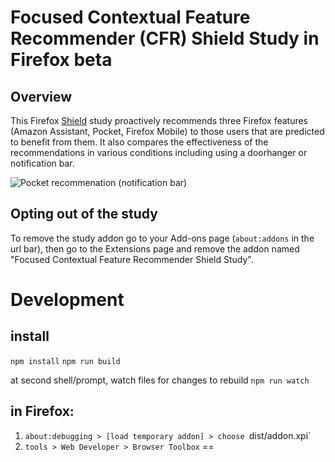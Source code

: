 # Focused Contextual Feature Recommender (CFR) Shield Study in Firefox beta

## Overview
This Firefox [Shield](https://wiki.mozilla.org/Firefox/Shield/Shield_Studies) study proactively recommends three Firefox features (Amazon Assistant, Pocket, Firefox Mobile) to those users that are predicted to benefit from them. It also compares the effectiveness of the recommendations in various conditions including using a doorhanger or notification bar.

![Pocket recommenation (notification bar)](https://i.imgur.com/yqcuvwJ.png)

## Opting out of the study
To remove the study addon go to your Add-ons page (`about:addons` in the url bar), then go to the Extensions page and remove the addon named "Focused Contextual Feature Recommender Shield Study".

# Development 

## install
`npm install`
`npm run build`

at second shell/prompt, watch files for changes to rebuild
`npm run watch`


## in Firefox:
1. `about:debugging > [load temporary addon] > choose `dist/addon.xpi`
2. `tools > Web Developer > Browser Toolbox`
==

